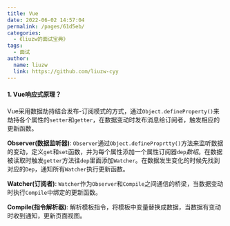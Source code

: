 ```yaml
---
title: Vue
date: 2022-06-02 14:57:04
permalink: /pages/61d5eb/
categories:
  - 《liuzw的面试宝典》
tags:
  - 面试
author:
  name: liuzw
  link: https://github.com/liuzw-cyy
---
```

#### 1. Vue响应式原理？
Vue采用数据劫持结合发布-订阅模式的方式，通过`Object.defineProperty()`来劫持各个属性的`setter`和`getter`，在数据变动时发布消息给订阅者，触发相应的更新函数。

**Observer(数据监听器)**: `Observer`通过`Object.defineProprtty()`方法来监听数据的变动，定义`get`和`set`函数，并为每个属性添加一个属性订阅器`dep`*数组*。在数据被读取时触发`getter`方法往`dep`里面添加`Watcher`。在数据发生变化的时候先找到对应的`Dep`，通知所有`Watcher`执行更新函数。

**Watcher(订阅者)**: `Watcher`作为`Observer`和`Compile`之间通信的桥梁，当数据变动时执行`Compile`中绑定的更新函数。

**Compile(指令解析器)**: 解析模板指令，将模板中变量替换成数据，当数据有变动时收到通知，更新页面视图。